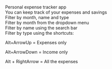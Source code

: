 Personal expense tracker app <br>
You can keep track of your expenses and savings <br>
Filter by month, name and type <br>
Filter by month from the dropdown menu <br> 
Filter by name using the search bar <br>
Filter by type using the shortcuts: <br>
<p >   Alt+ArrowUp = Expenses only  </p>
<p>   Alt+ArrowDown = Income only </p> 
<p>   Alt + RightArrow = All the expenses</p> 
